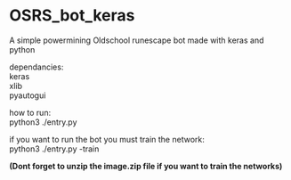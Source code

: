 # OSRS_bot_keras
A simple powermining Oldschool runescape bot made with keras and python 

dependancies:<br>
keras<br>
xlib<br>
pyautogui


how to run:<br>
python3 ./entry.py

if you want to run the bot you must train the network:<br>
python3 ./entry.py -train

<b>(Dont forget to unzip the image.zip file if you want to train the networks)</b>
